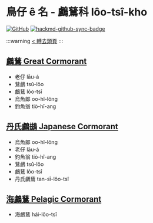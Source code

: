 # 鳥仔 ê 名 - 鸕鶿科 lôo-tsî-kho

[![GitHub](https://img.shields.io/badge/GitHub-black?logo=github)](https://github.com/siansiansu/tsiau-a-e-mia)
[![hackmd-github-sync-badge](https://hackmd.io/SrMrUdgGQcKmt2MOpvW-Yg/badge)](https://hackmd.io/SrMrUdgGQcKmt2MOpvW-Yg)

:::warning
[< 轉去頭頁](https://hackmd.io/@siansiansu/Hy4VzNvha)
:::

## [鸕鶿 Great Cormorant](https://ebird.org/species/grecor)

- 老仔 lāu-á
- 鶿鸕 tsû-lôo
- 鸕鶿 lôo-tsî
- 烏魚郎 oo-hî-lông
- 釣魚翁 tiò-hî-ang

## [丹氏鸕鷀 Japanese Cormorant](https://ebird.org/species/japcor1)

- 烏魚郎 oo-hî-lông
- 老仔 lāu-á
- 釣魚翁 tiò-hî-ang
- 鶿鸕 tsû-lôo
- 鸕鶿 lôo-tsî
- 丹氏鸕鶿 tan-sī-lôo-tsî

## [海鸕鶿 Pelagic Cormorant](https://ebird.org/species/pelcor)

- 海鸕鶿 hái-lôo-tsî

